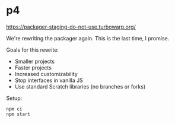 # p4

https://packager-staging-do-not-use.turbowarp.org/

We're rewriting the packager again. This is the last time, I promise.

Goals for this rewrite:

 - Smaller projects
 - Faster projects
 - Increased customizability
 - Stop interfaces in vanilla JS
 - Use standard Scratch libraries (no branches or forks)

Setup:

```
npm ci
npm start
```
